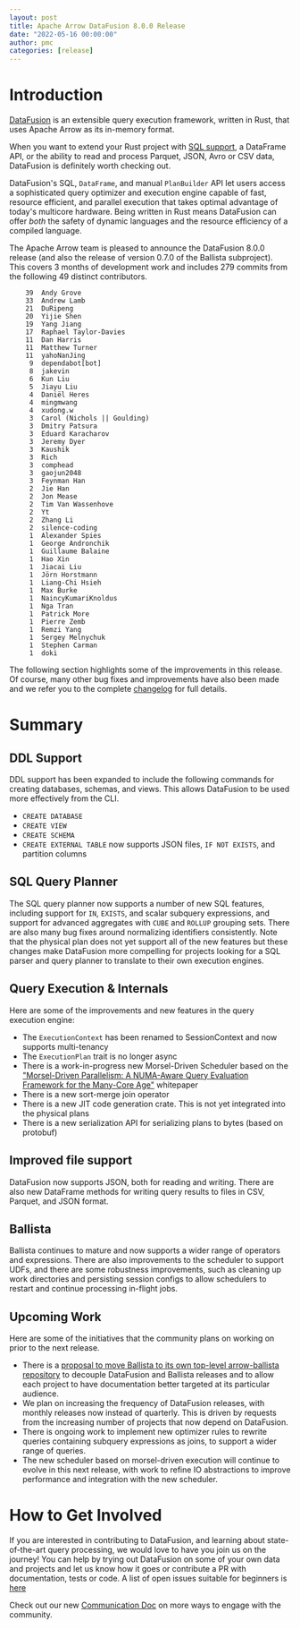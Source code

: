 ```yaml
---
layout: post
title: Apache Arrow DataFusion 8.0.0 Release
date: "2022-05-16 00:00:00"
author: pmc
categories: [release]
---
```

<!--
{% comment %}
Licensed to the Apache Software Foundation (ASF) under one or more
contributor license agreements.  See the NOTICE file distributed with
this work for additional information regarding copyright ownership.
The ASF licenses this file to you under the Apache License, Version 2.0
(the "License"); you may not use this file except in compliance with
the License.  You may obtain a copy of the License at

http://www.apache.org/licenses/LICENSE-2.0

Unless required by applicable law or agreed to in writing, software
distributed under the License is distributed on an "AS IS" BASIS,
WITHOUT WARRANTIES OR CONDITIONS OF ANY KIND, either express or implied.
See the License for the specific language governing permissions and
limitations under the License.
{% endcomment %}
-->

# Introduction

[DataFusion](https://arrow.apache.org/datafusion/) is an extensible query execution framework, written in Rust, that 
uses Apache Arrow as its in-memory format.

When you want to extend your Rust project with [SQL support](https://arrow.apache.org/datafusion/user-guide/sql/sql_status.html), 
a DataFrame API, or the ability to read and process Parquet, JSON, Avro or CSV data, DataFusion is definitely worth 
checking out.

DataFusion's  SQL, `DataFrame`, and manual `PlanBuilder` API let users access a sophisticated query optimizer and 
execution engine capable of fast, resource efficient, and parallel execution that takes optimal advantage of 
today's multicore hardware. Being written in Rust means DataFusion can offer *both* the safety of dynamic languages and 
the resource efficiency of a compiled language.

The Apache Arrow team is pleased to announce the DataFusion 8.0.0 release (and also the release of version 0.7.0 of 
the Ballista subproject). This covers 3 months of development work and includes 279 commits from the following 49 
distinct contributors.

<!--
$ git log --pretty=oneline 7.0.0..8.0.0 datafusion datafusion-cli datafusion-examples ballista ballista-cli ballista-examples | wc -l
279

$ git shortlog -sn 7.0.0..8.0.0 datafusion datafusion-cli datafusion-examples ballista ballista-cli ballista-examples | wc -l
49

(feynman han, feynman.h, Feynman Han were assumed to be the same person)
-->

```
    39  Andy Grove
    33  Andrew Lamb
    21  DuRipeng
    20  Yijie Shen
    19  Yang Jiang
    17  Raphael Taylor-Davies
    11  Dan Harris
    11  Matthew Turner
    11  yahoNanJing
     9  dependabot[bot]
     8  jakevin
     6  Kun Liu
     5  Jiayu Liu
     4  Daniël Heres
     4  mingmwang
     4  xudong.w
     3  Carol (Nichols || Goulding)
     3  Dmitry Patsura
     3  Eduard Karacharov
     3  Jeremy Dyer
     3  Kaushik
     3  Rich
     3  comphead
     3  gaojun2048
     3  Feynman Han
     2  Jie Han
     2  Jon Mease
     2  Tim Van Wassenhove
     2  Yt
     2  Zhang Li
     2  silence-coding
     1  Alexander Spies
     1  George Andronchik
     1  Guillaume Balaine
     1  Hao Xin
     1  Jiacai Liu
     1  Jörn Horstmann
     1  Liang-Chi Hsieh
     1  Max Burke
     1  NaincyKumariKnoldus
     1  Nga Tran
     1  Patrick More
     1  Pierre Zemb
     1  Remzi Yang
     1  Sergey Melnychuk
     1  Stephen Carman
     1  doki
```

The following section highlights some of the improvements in this release. Of course, many other bug fixes and 
improvements have also been made and we refer you to the complete 
[changelog](https://github.com/apache/arrow-datafusion/blob/8.0.0/datafusion/CHANGELOG.md) for full details.

# Summary

## DDL Support

DDL support has been expanded to include the following commands for creating databases, schemas, and views. This 
allows DataFusion to be used more effectively from the CLI.

- `CREATE DATABASE`
- `CREATE VIEW`
- `CREATE SCHEMA`
- `CREATE EXTERNAL TABLE` now supports JSON files, `IF NOT EXISTS`, and partition columns

## SQL Query Planner

The SQL query planner now supports a number of new SQL features, including support for `IN`, `EXISTS`, and scalar 
subquery expressions, and support for advanced aggregates with `CUBE` and `ROLLUP` grouping sets. There are also many 
bug fixes around normalizing identifiers consistently. Note that the physical plan does not yet support all of the 
new features but these changes make DataFusion more compelling for projects looking for a SQL parser and query 
planner to translate to their own execution engines.

## Query Execution & Internals

Here are some of the improvements and new features in the query execution engine:

- The `ExecutionContext` has been renamed to SessionContext and now supports multi-tenancy
- The `ExecutionPlan` trait is no longer async
- There is a work-in-progress new Morsel-Driven Scheduler based on the ["Morsel-Driven Parallelism: A NUMA-Aware Query
  Evaluation Framework for the Many-Core Age"](https://15721.courses.cs.cmu.edu/spring2016/papers/p743-leis.pdf) whitepaper
- There is a new sort-merge join operator
- There is a new JIT code generation crate. This is not yet integrated into the physical plans
- There is a new serialization API for serializing plans to bytes (based on protobuf)

## Improved file support

DataFusion now supports JSON, both for reading and writing. There are also new DataFrame methods for writing query 
results to files in CSV, Parquet, and JSON format.

## Ballista

Ballista continues to mature and now supports a wider range of operators and expressions. There are also improvements 
to the scheduler to support UDFs, and there are some robustness improvements, such as cleaning up work directories 
and persisting session configs to allow schedulers to restart and continue processing in-flight jobs.

## Upcoming Work

Here are some of the initiatives that the community plans on working on prior to the next release.

- There is a [proposal to move Ballista to its own top-level arrow-ballista repository](https://docs.google.com/document/d/1jNRbadyStSrV5kifwn0khufAwq6OnzGczG4z8oTQJP4/edit?usp=sharing) 
 to decouple DataFusion and Ballista releases and to allow each project to have documentation better targeted at 
  its particular audience.
- We plan on increasing the frequency of DataFusion releases, with monthly releases now instead of quarterly. This 
  is driven by requests from the increasing number of projects that now depend on DataFusion.
- There is ongoing work to implement new optimizer rules to rewrite queries containing subquery expressions as 
  joins, to support a wider range of queries.
- The new scheduler based on morsel-driven execution will continue to evolve in this next release, with work to 
 refine IO abstractions to improve performance and integration with the new scheduler.

# How to Get Involved

If you are interested in contributing to DataFusion, and learning about state-of-the-art query processing, we would 
love to have you join us on the journey! You can help by trying out DataFusion on some of your own data and projects 
and let us know how it goes or contribute a PR with documentation, tests or code. A list of open issues suitable 
for beginners is [here](https://github.com/apache/arrow-datafusion/issues?q=is%3Aissue+is%3Aopen+label%3A%22good+first+issue%22)

Check out our new [Communication Doc](https://arrow.apache.org/datafusion/community/communication.html) on more
ways to engage with the community.
